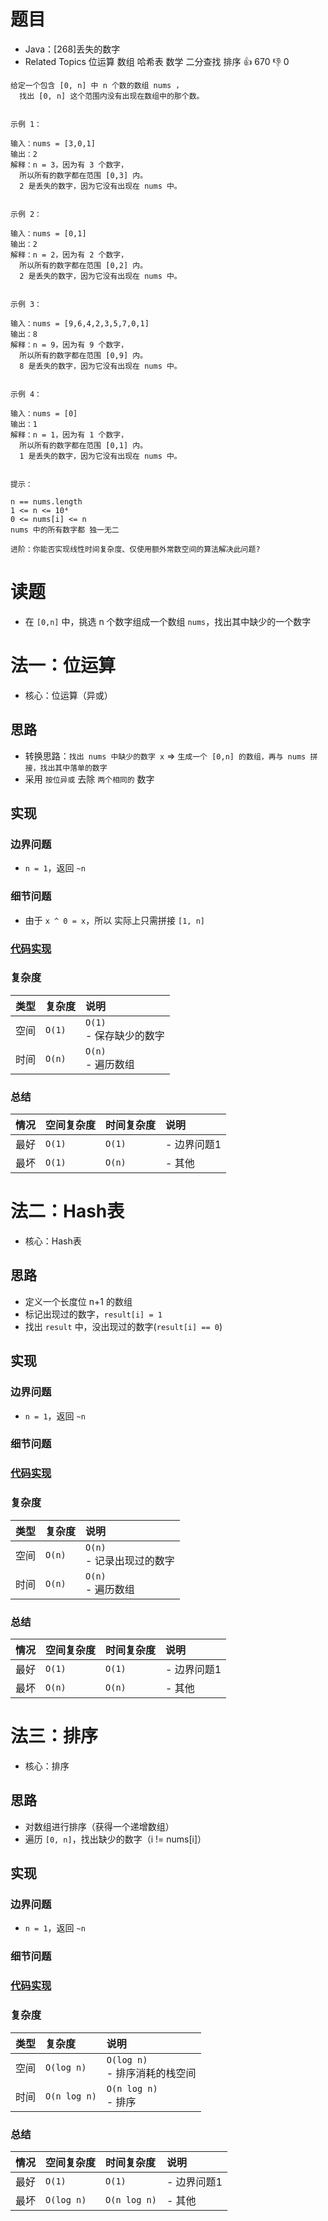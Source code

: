 # 题目

- Java：[268]丢失的数字
- Related Topics 位运算 数组 哈希表 数学 二分查找 排序 👍 670 👎 0

```text
给定一个包含 [0, n] 中 n 个数的数组 nums ，
  找出 [0, n] 这个范围内没有出现在数组中的那个数。 


示例 1： 

输入：nums = [3,0,1]
输出：2
解释：n = 3，因为有 3 个数字，
  所以所有的数字都在范围 [0,3] 内。
  2 是丢失的数字，因为它没有出现在 nums 中。 


示例 2： 

输入：nums = [0,1]
输出：2
解释：n = 2，因为有 2 个数字，
  所以所有的数字都在范围 [0,2] 内。
  2 是丢失的数字，因为它没有出现在 nums 中。 


示例 3： 

输入：nums = [9,6,4,2,3,5,7,0,1]
输出：8
解释：n = 9，因为有 9 个数字，
  所以所有的数字都在范围 [0,9] 内。
  8 是丢失的数字，因为它没有出现在 nums 中。 


示例 4： 

输入：nums = [0]
输出：1
解释：n = 1，因为有 1 个数字，
  所以所有的数字都在范围 [0,1] 内。
  1 是丢失的数字，因为它没有出现在 nums 中。 


提示： 

n == nums.length 
1 <= n <= 10⁴ 
0 <= nums[i] <= n 
nums 中的所有数字都 独一无二 

进阶：你能否实现线性时间复杂度、仅使用额外常数空间的算法解决此问题? 
```

# 读题

- 在 `[0,n]` 中，挑选 n 个数字组成一个数组 `nums`，找出其中缺少的一个数字

# 法一：位运算

- 核心：位运算（异或）

## 思路

- 转换思路：`找出 nums 中缺少的数字 x` => `生成一个 [0,n] 的数组，再与 nums 拼接，找出其中落单的数字`
- 采用 `按位异或` 去除 `两个相同的` 数字

## 实现

### 边界问题

- `n = 1`，返回 `~n`

### 细节问题

- 由于 `x ^ 0 = x`，所以 实际上只需拼接 `[1, n]`

### [代码实现](Demo01.java)

### 复杂度

类型 | 复杂度 | 说明
:--- |:--- |:---
空间 | `O(1)` | `O(1)` </br> - 保存缺少的数字
时间 | `O(n)` | `O(n)` </br> - 遍历数组

### 总结

情况 | 空间复杂度 | 时间复杂度 | 说明
:--- |:--- |:--- |:---
最好 | `O(1)` | `O(1)` | - 边界问题1
最坏 | `O(1)` | `O(n)` | - 其他

# 法二：Hash表

- 核心：Hash表

## 思路

- 定义一个长度位 n+1 的数组
- 标记出现过的数字，`result[i] = 1`
- 找出 `result` 中，没出现过的数字(`result[i] == 0`)

## 实现

### 边界问题

- `n = 1`，返回 `~n`

### 细节问题

### [代码实现](Demo02.java)

### 复杂度

类型 | 复杂度 | 说明
:--- |:--- |:---
空间 | `O(n)` | `O(n)` </br> - 记录出现过的数字
时间 | `O(n)` | `O(n)` </br> - 遍历数组

### 总结

情况 | 空间复杂度 | 时间复杂度 | 说明
:--- |:--- |:--- |:---
最好 | `O(1)` | `O(1)` | - 边界问题1
最坏 | `O(n)` | `O(n)` | - 其他

# 法三：排序

- 核心：排序

## 思路

- 对数组进行排序（获得一个递增数组）
- 遍历 `[0, n]`，找出缺少的数字（i != nums[i]）

## 实现

### 边界问题

- `n = 1`，返回 `~n`

### 细节问题

### [代码实现](Demo03.java)

### 复杂度

类型 | 复杂度 | 说明
:--- |:--- |:---
空间 | `O(log n)` | `O(log n)` </br> - 排序消耗的栈空间
时间 | `O(n log n)` | `O(n log n)` </br> - 排序

### 总结

情况 | 空间复杂度 | 时间复杂度 | 说明
:--- |:--- |:--- |:---
最好 | `O(1)` | `O(1)` | - 边界问题1
最坏 | `O(log n)` | `O(n log n)` | - 其他
